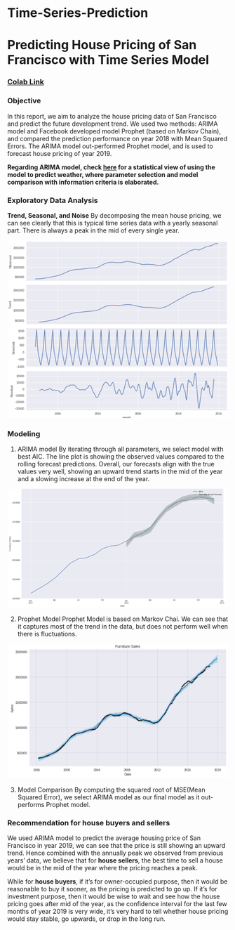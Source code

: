 # Time-Series-Prediction

# Predicting House Pricing of San Francisco with Time Series Model

### [Colab Link](https://drive.google.com/file/d/121CKqOmeUZZkk-1JX0jv0QO9tSQxyRbS/view?usp=sharing)
### Objective
In this report, we aim to analyze the house pricing data of San Francisco and predict the future development trend.
We used two methods: ARIMA model and Facebook developed model Prophet (based on Markov Chain), and compared the prediction performance on year 2018 with Mean Squared Errors. The ARIMA model out-performed Prophet model, and is used to forecast house pricing of year 2019.

**Regarding ARIMA model, check [here]() for a statistical view of using the model to predict weather, where parameter selection and model comparison with information criteria is elaborated.**

### Exploratory Data Analysis
**Trend, Seasonal, and Noise**
By decomposing the mean house pricing, we can see clearly that this is typical time series data with a yearly seasonal part. There is always a peak in the mid of every single year.

![img](/images/Picture1.png)

### Modeling
1. ARIMA model
By iterating through all parameters, we select model with best AIC. The line plot is showing the observed values compared to the rolling forecast predictions. Overall, our forecasts align with the true values very well, showing an upward trend starts in the mid of the year and a slowing increase at the end of the year.

![img](/images/Picture2.png)


2. Prophet Model
Prophet Model is based on Markov Chai. We can see that it captures most of the trend in the data, but does not perform well when there is fluctuations.

![img](/images/Picture3.png)

3. Model Comparison
By computing the squared root of MSE(Mean Squared Error), we select ARIMA model as our final model as it out-performs Prophet model.

### Recommendation for house buyers and sellers
We used ARIMA model to predict the average housing price of San Francisco in year 2019, we can see that the price is still showing an upward trend.
Hence combined with the annually peak we observed from previous years’ data, we believe that for **house sellers**, the best time to sell a house would be in the mid of the year where the pricing reaches a peak.

While for **house buyers**, if it’s for owner-occupied purpose, then it would be reasonable to buy it sooner, as the pricing is predicted to go up. If it’s for investment purpose, then it would be wise to wait and see how the house pricing goes after mid of the year, as the confidence interval for the last few months of year 2019 is very wide, it’s very hard to tell whether house pricing would stay stable, go upwards, or drop in the long run.
